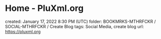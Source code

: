 # Home - PluXml.org

created: January 17, 2022 8:30 PM (UTC)
folder: BOOKMRKS-MTHRFCKR / SOCIAL-MTHRFCKR / Create Blog
tags: Social Media, create blog
url: https://pluxml.org